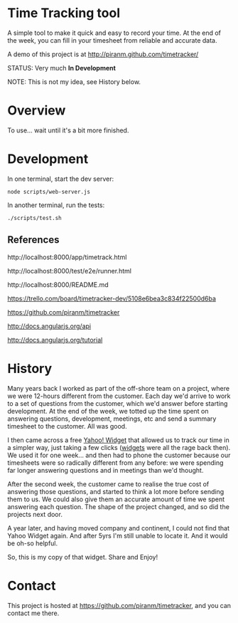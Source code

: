 # Time Tracking tool

A simple tool to make it quick and easy to record your time. At the end of the week, you can fill in your timesheet from reliable and accurate data.

A demo of this project is at http://piranm.github.com/timetracker/

STATUS: Very much **In Development**

NOTE: This is not my idea, see History below.

# Overview

To use... wait until it's a bit more finished.


# Development

In one terminal, start the dev server:

    node scripts/web-server.js

In another terminal, run the tests:

    ./scripts/test.sh

## References

http://localhost:8000/app/timetrack.html

http://localhost:8000/test/e2e/runner.html

http://localhost:8000/README.md

https://trello.com/board/timetracker-dev/5108e6bea3c834f22500d6ba

https://github.com/piranm/timetracker

http://docs.angularjs.org/api

http://docs.angularjs.org/tutorial

# History

Many years back I worked as part of the off-shore team on a project, where we were 12-hours different from the customer. Each day we'd arrive to work to a set of questions from the customer, which we'd answer before starting development. At the end of the week, we totted up the time spent on answering questions, development, meetings, etc and send a summary timesheet to the customer. All was good.

I then came across a free [Yahoo! Widget](http://en.wikipedia.org/wiki/Yahoo!_Widgets) that allowed us to track our time in a simpler way, just taking a few clicks ([widgets](http://en.wikipedia.org/wiki/Widget_engine) were all the rage back then). We used it for one week... and then had to phone the customer because our timesheets were so radically different from any before: we were spending far longer answering questions and in meetings than we'd thought.

After the second week, the customer came to realise the true cost of answering those questions, and started to think a lot more before sending them to us. We could also give them an accurate amount of time we spent answering each question. The shape of the project changed, and so did the projects next door.

A year later, and having moved company and continent, I could not find that Yahoo Widget again. And after 5yrs I'm still unable to locate it. And it would be oh-so helpful.

So, this is my copy of that widget. Share and Enjoy!

# Contact

This project is hosted at https://github.com/piranm/timetracker, and you can contact me there.

[angular-seed]: https://github.com/angular/angular-seed
